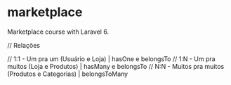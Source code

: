 # marketplace
 Marketplace course with Laravel 6.
 
 // Relações 
 
 // 1:1 - Um pra um (Usuário e Loja) | hasOne e belongsTo 
 // 1:N - Um pra muitos (Loja e Produtos) | hasMany e belongsTo 
 // N:N - Muitos pra muitos (Produtos e Categorias) | belongsToMany 
